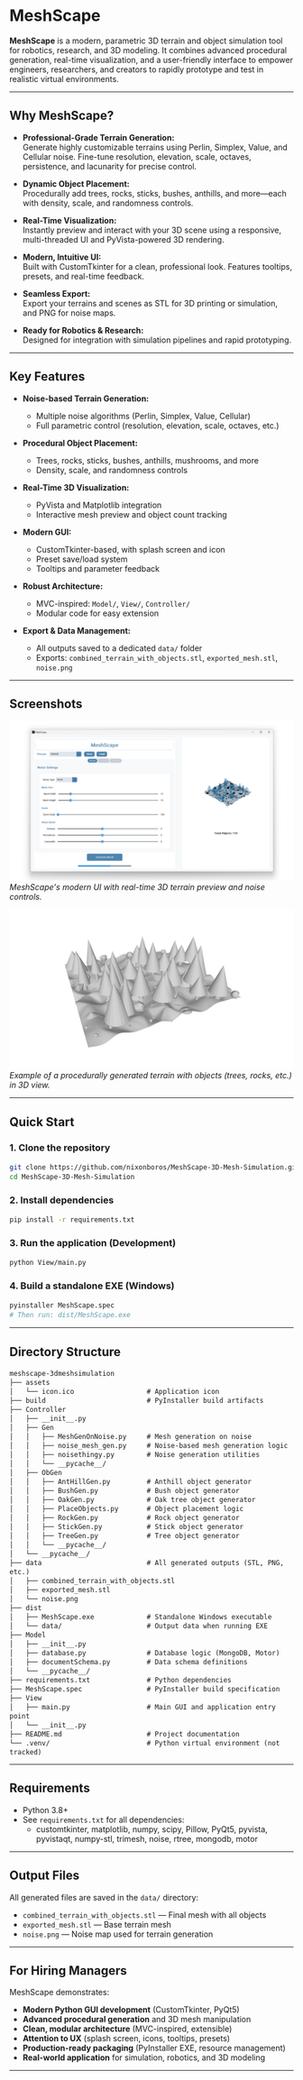 # MeshScape

**MeshScape** is a modern, parametric 3D terrain and object simulation tool for robotics, research, and 3D modeling. It combines advanced procedural generation, real-time visualization, and a user-friendly interface to empower engineers, researchers, and creators to rapidly prototype and test in realistic virtual environments.

---

## Why MeshScape?

- **Professional-Grade Terrain Generation:**  
  Generate highly customizable terrains using Perlin, Simplex, Value, and Cellular noise. Fine-tune resolution, elevation, scale, octaves, persistence, and lacunarity for precise control.

- **Dynamic Object Placement:**  
  Procedurally add trees, rocks, sticks, bushes, anthills, and more—each with density, scale, and randomness controls.

- **Real-Time Visualization:**  
  Instantly preview and interact with your 3D scene using a responsive, multi-threaded UI and PyVista-powered 3D rendering.

- **Modern, Intuitive UI:**  
  Built with CustomTkinter for a clean, professional look. Features tooltips, presets, and real-time feedback.

- **Seamless Export:**  
  Export your terrains and scenes as STL for 3D printing or simulation, and PNG for noise maps.

- **Ready for Robotics & Research:**  
  Designed for integration with simulation pipelines and rapid prototyping.

---

## Key Features

- **Noise-based Terrain Generation:**  
  - Multiple noise algorithms (Perlin, Simplex, Value, Cellular)
  - Full parametric control (resolution, elevation, scale, octaves, etc.)

- **Procedural Object Placement:**  
  - Trees, rocks, sticks, bushes, anthills, mushrooms, and more
  - Density, scale, and randomness controls

- **Real-Time 3D Visualization:**  
  - PyVista and Matplotlib integration
  - Interactive mesh preview and object count tracking

- **Modern GUI:**  
  - CustomTkinter-based, with splash screen and icon
  - Preset save/load system
  - Tooltips and parameter feedback

- **Robust Architecture:**  
  - MVC-inspired: `Model/`, `View/`, `Controller/`
  - Modular code for easy extension

- **Export & Data Management:**  
  - All outputs saved to a dedicated `data/` folder
  - Exports: `combined_terrain_with_objects.stl`, `exported_mesh.stl`, `noise.png`

---

## Screenshots

![MeshScape UI - Noise Settings and 3D Preview](assets/screenshot-ui.png)
*MeshScape's modern UI with real-time 3D terrain preview and noise controls.*

![MeshScape 3D Terrain Example](assets/screenshot-terrain.png)
*Example of a procedurally generated terrain with objects (trees, rocks, etc.) in 3D view.*

---

## Quick Start

### 1. Clone the repository
```bash
git clone https://github.com/nixonboros/MeshScape-3D-Mesh-Simulation.git
cd MeshScape-3D-Mesh-Simulation
```

### 2. Install dependencies
```bash
pip install -r requirements.txt
```

### 3. Run the application (Development)
```bash
python View/main.py
```

### 4. Build a standalone EXE (Windows)
```bash
pyinstaller MeshScape.spec
# Then run: dist/MeshScape.exe
```

---

## Directory Structure

```
meshscape-3dmeshsimulation
├── assets
│   └── icon.ico                  # Application icon
├── build                         # PyInstaller build artifacts
├── Controller
│   ├── __init__.py
│   ├── Gen
│   │   ├── MeshGenOnNoise.py     # Mesh generation on noise
│   │   ├── noise_mesh_gen.py     # Noise-based mesh generation logic
│   │   ├── noisethingy.py        # Noise generation utilities
│   │   └── __pycache__/
│   ├── ObGen
│   │   ├── AntHillGen.py         # Anthill object generator
│   │   ├── BushGen.py            # Bush object generator
│   │   ├── OakGen.py             # Oak tree object generator
│   │   ├── PlaceObjects.py       # Object placement logic
│   │   ├── RockGen.py            # Rock object generator
│   │   ├── StickGen.py           # Stick object generator
│   │   ├── TreeGen.py            # Tree object generator
│   │   └── __pycache__/
│   └── __pycache__/
├── data                          # All generated outputs (STL, PNG, etc.)
│   ├── combined_terrain_with_objects.stl
│   ├── exported_mesh.stl
│   └── noise.png
├── dist
│   ├── MeshScape.exe             # Standalone Windows executable
│   └── data/                     # Output data when running EXE
├── Model
│   ├── __init__.py
│   ├── database.py               # Database logic (MongoDB, Motor)
│   ├── documentSchema.py         # Data schema definitions
│   └── __pycache__/
├── requirements.txt              # Python dependencies
├── MeshScape.spec                # PyInstaller build specification
├── View
│   ├── main.py                   # Main GUI and application entry point
│   └── __init__.py
├── README.md                     # Project documentation
└── .venv/                        # Python virtual environment (not tracked)
```

---

## Requirements

- Python 3.8+
- See `requirements.txt` for all dependencies: 
  - customtkinter, matplotlib, numpy, scipy, Pillow, PyQt5, pyvista, pyvistaqt, numpy-stl, trimesh, noise, rtree, mongodb, motor

---

## Output Files

All generated files are saved in the `data/` directory:
- `combined_terrain_with_objects.stl` — Final mesh with all objects
- `exported_mesh.stl` — Base terrain mesh
- `noise.png` — Noise map used for terrain generation

---

## For Hiring Managers

MeshScape demonstrates:
- **Modern Python GUI development** (CustomTkinter, PyQt5)
- **Advanced procedural generation** and 3D mesh manipulation
- **Clean, modular architecture** (MVC-inspired, extensible)
- **Attention to UX** (splash screen, icons, tooltips, presets)
- **Production-ready packaging** (PyInstaller EXE, resource management)
- **Real-world application** for simulation, robotics, and 3D modeling

---
